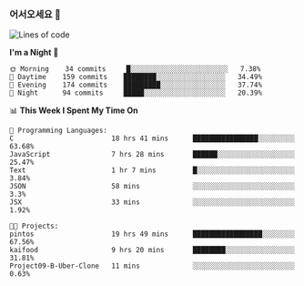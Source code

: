 ### 어서오세요 👋

<!--START_SECTION:waka-->
![Lines of code](https://img.shields.io/badge/From%20Hello%20World%20I%27ve%20Written-422922%20lines%20of%20code-blue)

**I'm a Night 🦉** 

```text
🌞 Morning    34 commits     █░░░░░░░░░░░░░░░░░░░░░░░░   7.38% 
🌆 Daytime    159 commits    ████████░░░░░░░░░░░░░░░░░   34.49% 
🌃 Evening    174 commits    █████████░░░░░░░░░░░░░░░░   37.74% 
🌙 Night      94 commits     █████░░░░░░░░░░░░░░░░░░░░   20.39%

```


📊 **This Week I Spent My Time On** 

```text
💬 Programming Languages: 
C                        18 hrs 41 mins      ████████████████░░░░░░░░░   63.68% 
JavaScript               7 hrs 28 mins       ██████░░░░░░░░░░░░░░░░░░░   25.47% 
Text                     1 hr 7 mins         █░░░░░░░░░░░░░░░░░░░░░░░░   3.84% 
JSON                     58 mins             ░░░░░░░░░░░░░░░░░░░░░░░░░   3.3% 
JSX                      33 mins             ░░░░░░░░░░░░░░░░░░░░░░░░░   1.92%

🐱‍💻 Projects: 
pintos                   19 hrs 49 mins      █████████████████░░░░░░░░   67.56% 
kaifood                  9 hrs 20 mins       ████████░░░░░░░░░░░░░░░░░   31.81% 
Project09-B-Uber-Clone   11 mins             ░░░░░░░░░░░░░░░░░░░░░░░░░   0.63%

```


<!--END_SECTION:waka-->
